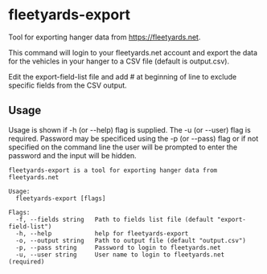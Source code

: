 # fleetyards-export
Tool for exporting hanger data from https://fleetyards.net.

This command will login to your fleetyards.net account and export the data for the vehicles in your hanger to a CSV file (default is output.csv).

Edit the export-field-list file and add # at beginning of line to exclude specific fields from the CSV output.

## Usage
Usage is shown if -h (or --help) flag is supplied. The -u (or --user) flag is required. Password may be specificed using the -p (or --pass) flag or if not specified on the command line the user will be prompted to enter the password and the input will be hidden.

    fleetyards-export is a tool for exporting hanger data from fleetyards.net

    Usage:
      fleetyards-export [flags]

    Flags:
      -f, --fields string   Path to fields list file (default "export-field-list")
      -h, --help            help for fleetyards-export
      -o, --output string   Path to output file (default "output.csv")
      -p, --pass string     Password to login to fleetyards.net
      -u, --user string     User name to login to fleetyards.net (required)
